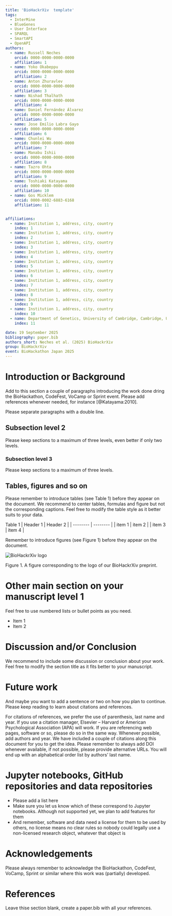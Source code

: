 ```yaml
---
title: 'BioHackrXiv  template'
tags:
  - InterMine
  - BlueGenes
  - User Interface
  - SPARQL
  - SmartAPI
  - OpenAPI
authors:
  - name: Russell Neches
    orcid: 0000-0000-0000-0000
    affiliation: 1
  - name: Yoko Okabeppu
    orcid: 0000-0000-0000-0000
    affiliation: 2
  - name: Anton Zhuravlev
    orcid: 0000-0000-0000-0000
    affiliation: 3
  - name: Nishad Thalhath
    orcid: 0000-0000-0000-0000
    affiliation: 4
  - name: Daniel Fernández Álvarez
    orcid: 0000-0000-0000-0000
    affiliation: 5
  - name: Jose Emilio Labra Gayo
    orcid: 0000-0000-0000-0000
    affiliation: 6
  - name: Chunlei Wu
    orcid: 0000-0000-0000-0000
    affiliation: 7
  - name: Manabu Ishii
    orcid: 0000-0000-0000-0000
    affiliation: 8
  - name: Tazro Ohta
    orcid: 0000-0000-0000-0000
    affiliation: 9
  - name: Toshiaki Katayama
    orcid: 0000-0000-0000-0000
    affiliation: 10
  - name: Gos Micklem
    orcid: 0000-0002-6883-6168
    affiliation: 11


affiliations:
  - name: Institution 1, address, city, country
    index: 1
  - name: Institution 1, address, city, country
    index: 2
  - name: Institution 1, address, city, country
    index: 3
  - name: Institution 1, address, city, country
    index: 4
  - name: Institution 1, address, city, country
    index: 5
  - name: Institution 1, address, city, country
    index: 6
  - name: Institution 1, address, city, country
    index: 7
  - name: Institution 1, address, city, country
    index: 8
  - name: Institution 1, address, city, country
    index: 9
  - name: Institution 1, address, city, country
    index: 10
  - name: Department of Genetics, University of Cambridge, Cambridge, U.K.
    index: 11

date: 19 September 2025
bibliography: paper.bib
authors_short: Neches et al. (2025) BioHackrXiv
group: BioHackrXiv
event: BioHackathon Japan 2025
---
```


# Introduction or Background

Add to this section a couple of paragraphs introducing the work done dring the BioHackathon, CodeFest, VoCamp or Sprint event. Please add references whenever needed, for instance [@Katayama:2010].

Please separate paragraphs with a double line.

## Subsection level 2

Please keep sections to a maximum of three levels, even better if only two levels.

### Subsection level 3

Please keep sections to a maximum of three levels.

## Tables, figures and so on

Please remember to introduce tables (see Table 1) before they appear on the document. We recommend to center tables, formulas and figure but not the corresponding captions. Feel free to modify the table style as it better suits to your data.

Table 1
| Header 1 | Header 2 |
| -------- | -------- |
| item 1 | item 2 |
| item 3 | item 4 |

Remember to introduce figures (see Figure 1) before they appear on the document. 

![BioHackrXiv logo](./biohackrxiv.png)
 
Figure 1. A figure corresponding to the logo of our BioHackrXiv preprint.

# Other main section on your manuscript level 1

Feel free to use numbered lists or bullet points as you need.
* Item 1
* Item 2

# Discussion and/or Conclusion

We recommend to include some discussion or conclusion about your work. Feel free to modify the section title as it fits better to your manuscript.

# Future work

And maybe you want to add a sentence or two on how you plan to continue. Please keep reading to learn about citations and references.

For citations of references, we prefer the use of parenthesis, last name and year. If you use a citation manager, Elsevier – Harvard or American Psychological Association (APA) will work. If you are referencing web pages, software or so, please do so in the same way. Whenever possible, add authors and year. We have included a couple of citations along this document for you to get the idea. Please remember to always add DOI whenever available, if not possible, please provide alternative URLs. You will end up with an alphabetical order list by authors’ last name.

# Jupyter notebooks, GitHub repositories and data repositories

* Please add a list here
* Make sure you let us know which of these correspond to Jupyter notebooks. Although not supported yet, we plan to add features for them
* And remember, software and data need a license for them to be used by others, no license means no clear rules so nobody could legally use a non-licensed research object, whatever that object is

# Acknowledgements
Please always remember to acknowledge the BioHackathon, CodeFest, VoCamp, Sprint or similar where this work was (partially) developed.

# References

Leave thise section blank, create a paper.bib with all your references.
